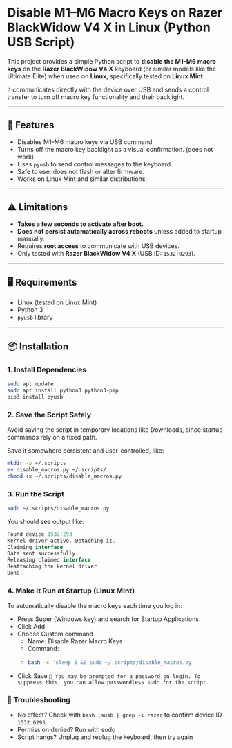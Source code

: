 # Disable M1–M6 Macro Keys on Razer BlackWidow V4 X in Linux (Python USB Script)

This project provides a simple Python script to **disable the M1–M6 macro keys** on the **Razer BlackWidow V4 X** keyboard (or similar models like the Ultimate Elite) when used on **Linux**, specifically tested on **Linux Mint**.

It communicates directly with the device over USB and sends a control transfer to turn off macro key functionality and their backlight.

---

## 🔧 Features

- Disables M1–M6 macro keys via USB command.
- Turns off the macro key backlight as a visual confirmation. (does not work)
- Uses `pyusb` to send control messages to the keyboard.
- Safe to use: does not flash or alter firmware.
- Works on Linux Mint and similar distributions.

---

## ⚠️ Limitations

- **Takes a few seconds to activate after boot.**
- **Does not persist automatically across reboots** unless added to startup manually.
- Requires **root access** to communicate with USB devices.
- Only tested with **Razer BlackWidow V4 X** (USB ID: `1532:0293`).

---

## 🖥 Requirements

- Linux (tested on Linux Mint)
- Python 3
- `pyusb` library

---

## 📦 Installation

### 1. Install Dependencies

```bash
sudo apt update
sudo apt install python3 python3-pip
pip3 install pyusb
```

### 2. Save the Script Safely
Avoid saving the script in temporary locations like Downloads, since startup commands rely on a fixed path.

Save it somewhere persistent and user-controlled, like:
```bash
mkdir -p ~/.scripts
mv disable_macros.py ~/.scripts/
chmod +x ~/.scripts/disable_macros.py
```

### 3. Run the Script 
```bash
sudo ~/.scripts/disable_macros.py
```

You should see output like:
```kotlin
Found device 1532:293
Kernel driver active. Detaching it.
Claiming interface
Data sent successfully.
Releasing claimed interface
Reattaching the kernel driver
Done.
```

### 4. Make It Run at Startup (Linux Mint)
To automatically disable the macro keys each time you log in:

- Press Super (Windows key) and search for Startup Applications
- Click Add
- Choose Custom command
  - Name: Disable Razer Macro Keys
  - Command:
  - ```bash
    bash -c 'sleep 5 && sudo ~/.scripts/disable_macros.py'
    ```
- Click Save
`
🔐 You may be prompted for a password on login. To suppress this, you can allow passwordless sudo for the script.
`

### 🧪 Troubleshooting

- No effect? Check with `bash lsusb | grep -i razer` to confirm device ID `1532:0293`
- Permission denied? Run with sudo
- Script hangs? Unplug and replug the keyboard, then try again
